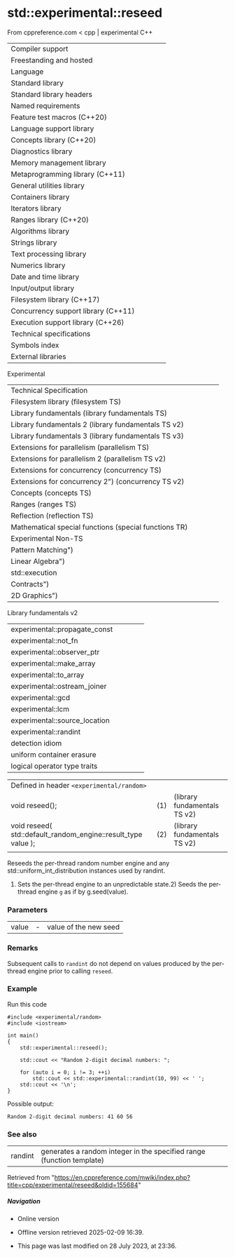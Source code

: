 # std::experimental::reseed

From cppreference.com
< cpp‎ | experimental
C++

|  |  |  |  |  |
| --- | --- | --- | --- | --- |
| Compiler support | | | | |
| Freestanding and hosted | | | | |
| Language | | | | |
| Standard library | | | | |
| Standard library headers | | | | |
| Named requirements | | | | |
| Feature test macros (C++20) | | | | |
| Language support library | | | | |
| Concepts library (C++20) | | | | |
| Diagnostics library | | | | |
| Memory management library | | | | |
| Metaprogramming library (C++11) | | | | |
| General utilities library | | | | |
| Containers library | | | | |
| Iterators library | | | | |
| Ranges library (C++20) | | | | |
| Algorithms library | | | | |
| Strings library | | | | |
| Text processing library | | | | |
| Numerics library | | | | |
| Date and time library | | | | |
| Input/output library | | | | |
| Filesystem library (C++17) | | | | |
| Concurrency support library (C++11) | | | | |
| Execution support library (C++26) | | | | |
| Technical specifications | | | | |
| Symbols index | | | | |
| External libraries | | | | |

Experimental

|  |  |  |  |  |
| --- | --- | --- | --- | --- |
| Technical Specification | | | | |
| Filesystem library (filesystem TS) | | | | |
| Library fundamentals (library fundamentals TS) | | | | |
| Library fundamentals 2 (library fundamentals TS v2) | | | | |
| Library fundamentals 3 (library fundamentals TS v3) | | | | |
| Extensions for parallelism (parallelism TS) | | | | |
| Extensions for parallelism 2 (parallelism TS v2) | | | | |
| Extensions for concurrency (concurrency TS) | | | | |
| Extensions for concurrency 2") (concurrency TS v2) | | | | |
| Concepts (concepts TS) | | | | |
| Ranges (ranges TS) | | | | |
| Reflection (reflection TS) | | | | |
| Mathematical special functions (special functions TR) | | | | |
| Experimental Non-TS | | | | |
| Pattern Matching") | | | | |
| Linear Algebra") | | | | |
| std::execution | | | | |
| Contracts") | | | | |
| 2D Graphics") | | | | |

Library fundamentals v2

|  |  |  |  |  |
| --- | --- | --- | --- | --- |
| experimental::propagate_const | | | | |
| experimental::not_fn | | | | |
| experimental::observer_ptr | | | | |
| experimental::make_array | | | | |
| experimental::to_array | | | | |
| experimental::ostream_joiner | | | | |
| experimental::gcd | | | | |
| experimental::lcm | | | | |
| experimental::source_location | | | | |
| experimental::randint | | | | |
| detection idiom | | | | |
| uniform container erasure | | | | |
| logical operator type traits | | | | |

|  |  |  |
| --- | --- | --- |
| Defined in header `<experimental/random>` |  |  |
| void reseed(); | (1) | (library fundamentals TS v2) |
| void reseed( std::default_random_engine::result_type value ); | (2) | (library fundamentals TS v2) |
|  |  |  |

Reseeds the per-thread random number engine and any std::uniform_int_distribution instances used by randint.

1) Sets the per-thread engine to an unpredictable state.2) Seeds the per-thread engine `g` as if by g.seed(value).

### Parameters

|  |  |  |
| --- | --- | --- |
| value | - | value of the new seed |

### Remarks

Subsequent calls to `randint` do not depend on values produced by the per-thread engine prior to calling `reseed`.

### Example

Run this code

```
#include <experimental/random>
#include <iostream>
 
int main()
{
    std::experimental::reseed();
 
    std::cout << "Random 2-digit decimal numbers: ";
 
    for (auto i = 0; i != 3; ++i)
        std::cout << std::experimental::randint(10, 99) << ' ';
    std::cout << '\n';
}

```

Possible output:

```
Random 2-digit decimal numbers: 41 60 56

```

### See also

|  |  |
| --- | --- |
| randint | generates a random integer in the specified range   (function template) |

Retrieved from "<https://en.cppreference.com/mwiki/index.php?title=cpp/experimental/reseed&oldid=155684>"

##### Navigation

- Online version
- Offline version retrieved 2025-02-09 16:39.

- This page was last modified on 28 July 2023, at 23:36.
